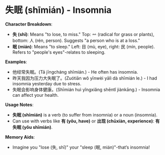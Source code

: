 # **失眠 (shīmián) - Insomnia**

**Character Breakdown**:  
- **失 (shī)**: Means "to lose, to miss." Top: 䒑 (radical for grass or plants), bottom: 人 (rén, person). Suggests "a person who is at a loss."  
- **眠 (mián)**: Means "to sleep." Left: 目 (mù, eye), right: 民 (mín, people). Refers to "people's eyes"-relates to sleeping.

**Examples**:  
- 他经常失眠。(Tā jīngcháng shīmián.) - He often has insomnia.  
- 昨天我因为压力大失眠了。(Zuótiān wǒ yīnwèi yālì dà shīmián le.) - I had insomnia yesterday due to stress.  
- 失眠会影响身体健康。(Shīmián huì yǐngxiǎng shēntǐ jiànkāng.) - Insomnia can affect your health.

**Usage Notes**:  
- **失眠 (shīmián)** is a verb (to suffer from insomnia) or a noun (insomnia).  
- Can use with verbs like **有 (yǒu, have)** or **出现 (chūxiàn, experience)**: **有失眠 (yǒu shīmián)**.

**Memory Aids**:  
- Imagine you "lose (失, shī)" your "sleep (眠, mián)"-that’s insomnia!